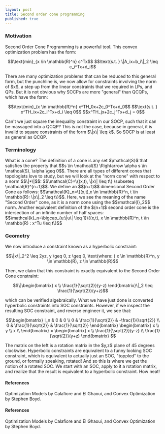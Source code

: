 ```yaml
---
layout: post 
title: Second order cone programming
published: true
---
```


<script src='https://cdnjs.cloudflare.com/ajax/libs/mathjax/2.7.5/MathJax.js?config=TeX-MML-AM_CHTML' async></script>
<script type="text/x-mathjax-config">
MathJax.Hub.Config({
tex2jax: {inlineMath: [['$','$'], ['\\(','\\)']]}
});
</script>

<h3>Motivation</h3>
Second Order Cone Programming is a powerful tool. This convex optimization problem has the form:
<p style="text-align: center;">
$$\text{min}_{x \in \mathbb{R}^n} c^Tx$$
$$\text{s.t. } \|A_ix+b_i\|_2 \leq c_i^Tx+d_i$$
</p>
There are many optimization problems that can be reduced to this general form, but the punchline is, we now allow for constraints involving the norm of $x$, a step up from the linear constraints that we required in LPs, and QPs. But it is not obvious why SOCPs are more "general" than QCQPs, which have the form:
<p style="text-align: center;">
$$\text{min}_{x \in \mathbb{R}^n} x^TH_0x+2c_0^Tx+d_0$$
$$\text{s.t. } x^TH_ix+2c_i^Tx+d_i \leq 0$$
$$x^TH_jx+2c_j^Tx+d_j = 0$$
</p>
Can't we just square the inequality constraint in our SOCP, such that it can be massaged into a QCQP? This is not the case, because in general, it is invalid to square constraints of the form $\|x\| \leq k$. So SOCP is at least as general as QCQP. 

<h3>Terminology</h3>
What is a cone? The definition of a cone is any set $\mathcal{S}$ that satisfies the property that $$s \in \mathcal{S} \Rightarrow \alpha s \in \mathcal{S}, \alpha \geq 0$$. There are all types of different cones that topologists love to study, but we will look at the "norm cone" with respect to a norm $$\|*\|$$: 
$$\mathcal{C}=\{(x,t), \|x\| \leq t\} \subseteq \mathcal{R}^{n+1}$$. We define an $$(n+1)$$ dimensional Second Order Cone as follows:
$$\mathcal{K}_n=\{(x,t),x \in \mathbb{R}^n, t \in \mathbb{R}: \|x\|_2 \leq t\}$$. Here, we see the meaning of the name "Second Order" cone, as it is a norm cone using the $$\mathcal{l}_2$$ norm. Another equivalent definition of the $(n+1)$ second order cone is the intersection of an infinite number of half spaces: $$\mathcal{k}_n=\bigcap_{u:\|u\| \leq 1}\{(x,t), x \in \mathbb{R}^n, t \in \mathbb{R} : x^Tu \leq t\}$$

<h3>Geometry</h3>
We now introduce a constraint known as a hyperbolic constraint:
<p style="text-align: center;">
$$\|x\|_2^2 \leq 2yz, y \geq 0, z \geq 0, \text{where: } x \in \mathbb{R}^n, y \in \mathbb{R}, z \in \mathbb{R}$$
</p>
Then, we claim that this constraint is exactly equivalent to the Second Order Cone constraint:
<p style="text-align: center;">
$$\|\begin{bmatrix}
x \\
\frac{1}{\sqrt{2}}(y-z)
\end{bmatrix}\|_2 \leq \frac{1}{\sqrt{2}}(y+z)$$
</p>
which can be verified algebraically. What we have just done is converted hyperbolic constraints into SOC constraints. However, if we inspect the resulting SOC constraint, and reverse engineer it, we see that:
<p style="text-align: center;">
$$\begin{bmatrix}
I_n & 0 & 0 \\
0 & \frac{1}{\sqrt{2}} & -\frac{1}{\sqrt{2}} \\
0 & \frac{1}{\sqrt{2}} & \frac{1}{\sqrt{2}}
\end{bmatrix}
\begin{bmatrix}
x \\
y \\
x \\
\end{bmatrix} = 
\begin{bmatrix}
x \\
\frac{1}{\sqrt{2}}(y-z) \\
\frac{1}{\sqrt{2}}(y+z)
\end{bmatrix} 
$$
</p>
The matrix on the left is a rotation matrix in the $y,z$ plane of 45 degrees clockwise. Hyperbolic constraints are equivalent to a funny looking SOC constraint, which is equivalent to actually just an SOC, "toppled" to the ground, or formally speaking, rotated! And so this is where we get the notion of a rotated SOC. We start with an SOC, apply to it a rotation matrix, and realize that the result is equivalent to a hyperbolic constraint. How neat!
<h4>References</h4>
Optimization Models by Calafiore and El Ghaoui, and Convex Optimization by Stephen Boyd.
<h4>References</h4>
Optimization Models by Calafiore and El Ghaoui, and Convex Optimization by Stephen Boyd.